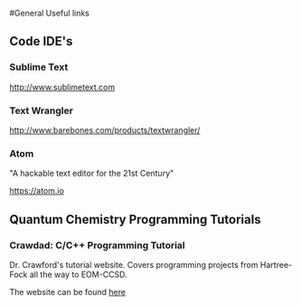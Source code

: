 #General Useful links

## Code IDE's

### Sublime Text
http://www.sublimetext.com

### Text Wrangler
http://www.barebones.com/products/textwrangler/

### Atom
"A hackable text editor for the 21st Century"

https://atom.io

## Quantum Chemistry Programming Tutorials

### Crawdad: C/C++ Programming Tutorial

Dr. Crawford's tutorial website. Covers programming projects from Hartree-Fock all the way to EOM-CCSD. 
 
The website can be found [here](http://sirius.chem.vt.edu/wiki/doku.php?id=crawdad:programming)

